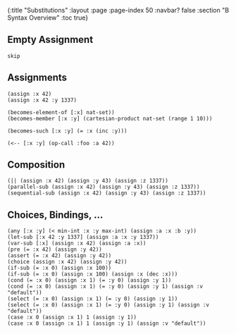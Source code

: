 {:title "Substitutions"
 :layout :page
 :page-index 50
 :navbar? false
 :section "B Syntax Overview"
 :toc true}

## Empty Assignment

```pplisb
skip
```

## Assignments

```pplisb
(assign :x 42)
(assign :x 42 :y 1337)
```

```pplisb
(becomes-element-of [:x] nat-set))
(becomes-member [:x :y] (cartesian-product nat-set (range 1 10)))
```

```pplisb
(becomes-such [:x :y] (= :x (inc :y)))
```

```pplisb
(<-- [:x :y] (op-call :foo :a 42))
```

## Composition

```pplisb
(|| (assign :x 42) (assign :y 43) (assign :z 1337))
(parallel-sub (assign :x 42) (assign :y 43) (assign :z 1337))
(sequential-sub (assign :x 42) (assign :y 43) (assign :z 1337))
```

## Choices, Bindings, ...

```pplisb
(any [:x :y] (< min-int :x :y max-int) (assign :a :x :b :y))
(let-sub [:x 42 :y 1337] (assign :a :x :y 1337))
(var-sub [:x] (assign :x 42) (assign :a :x))
(pre (= :x 42) (assign :y 42))
(assert (= :x 42) (assign :y 42))
(choice (assign :x 42) (assign :y 42))
(if-sub (= :x 0) (assign :x 100))
(if-sub (= :x 0) (assign :x 100) (assign :x (dec :x)))
(cond (= :x 0) (assign :x 1) (= :y 0) (assign :y 1))
(cond (= :x 0) (assign :x 1) (= :y 0) (assign :y 1) (assign :v "default"))
(select (= :x 0) (assign :x 1) (= :y 0) (assign :y 1))
(select (= :x 0) (assign :x 1) (= :y 0) (assign :y 1) (assign :v "default"))
(case :x 0 (assign :x 1) 1 (assign :y 1))
(case :x 0 (assign :x 1) 1 (assign :y 1) (assign :v "default"))
```
